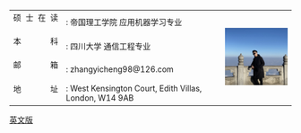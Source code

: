 <head>
    <meta charset="UTF-8">
    <title>Document</title>
    <style>
        span{
            width: 80px;
            text-align: justify;
            float: left;
        }
        span:after{
            content:'.';
            width: 100%;
            display: inline-block;
            overflow: hidden;
            height: 0;
        }
    </style>
</head>


<body>
<table border="0" align = "left">


  <tr height="40px">
    <td><span>硕士在读</span></td>
    <td>: 帝国理工学院 应用机器学习专业</td>
    <td  rowspan="4" width = "25%"><img src="profile.jpg" width="100%"> </td>
  </tr>
  <tr height="40px">
    <td><span>本科</span></td>
    <td>: 四川大学 通信工程专业</td>

  </tr>
  <tr height="40px">
    <td><span>邮箱</span></td>
    <td>: zhangyicheng98@126.com</td>

  </tr>
  <tr height="40px">
    <td><span>地址</span></td>
    <td>: West Kensington Court, Edith Villas, London, W14 9AB</td>

  </tr>

</table>


<a href="index-en.md">英文版</a>
